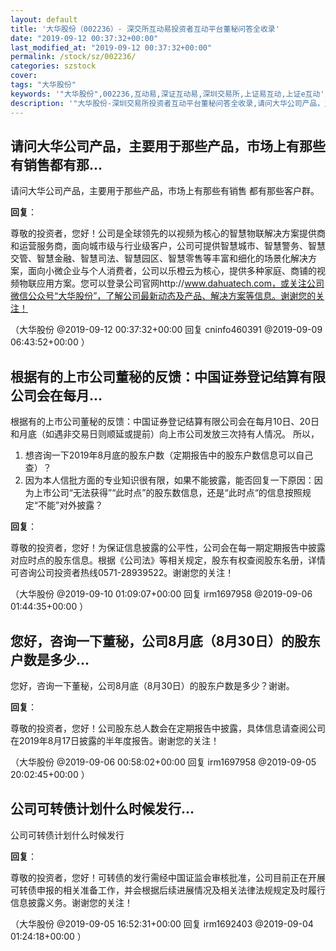 ```yaml
---
layout: default
title: '大华股份（002236）- 深交所互动易投资者互动平台董秘问答全收录'
date: "2019-09-12 00:37:32+00:00"
last_modified_at: "2019-09-12 00:37:32+00:00"
permalink: /stock/sz/002236/
categories: szstock
cover: 
tags: "大华股份"
keywords: '"大华股份",002236,互动易,深证互动易,深圳交易所,上证易互动,上证e互动'
description: '"大华股份-深圳交易所投资者互动平台董秘问答全收录,请问大华公司产品，主要用于那些产品，市场上有那些有销售 都有那些客户群。"'
---
```


## 请问大华公司产品，主要用于那些产品，市场上有那些有销售都有那...

请问大华公司产品，主要用于那些产品，市场上有那些有销售 都有那些客户群。

**回复**：

尊敬的投资者，您好！公司是全球领先的以视频为核心的智慧物联解决方案提供商和运营服务商，面向城市级与行业级客户，公司可提供智慧城市、智慧警务、智慧交管、智慧金融、智慧司法、智慧园区、智慧零售等丰富和细化的场景化解决方案，面向小微企业与个人消费者，公司以乐橙云为核心，提供多种家庭、商铺的视频物联应用方案。您可以登录公司官网http://www.dahuatech.com，或关注公司微信公众号“大华股份”，了解公司最新动态及产品、解决方案等信息。谢谢您的关注！ 

（大华股份  @2019-09-12 00:37:32+00:00 回复 cninfo460391  @2019-09-09 06:43:52+00:00 ）

## 根据有的上市公司董秘的反馈：中国证券登记结算有限公司会在每月...

根据有的上市公司董秘的反馈：中国证券登记结算有限公司会在每月10日、20日和月底（如遇非交易日则顺延或提前）向上市公司发放三次持有人情况。
所以，
1. 想咨询一下2019年8月底的股东户数（定期报告中的股东户数信息可以自己查）？
2. 因为本人信批方面的专业知识很有限，如果不能披露，能否回复一下原因：因为上市公司“无法获得”“此时点”的股东数信息，还是“此时点“的信息按照规定“不能”对外披露？

**回复**：

尊敬的投资者，您好！为保证信息披露的公平性，公司会在每一期定期报告中披露对应时点的股东信息。根据《公司法》等相关规定，股东有权查阅股东名册，详情可咨询公司投资者热线0571-28939522。谢谢您的关注！ 

（大华股份  @2019-09-10 01:09:07+00:00 回复 irm1697958  @2019-09-06 01:44:35+00:00 ）

## 您好，咨询一下董秘，公司8月底（8月30日）的股东户数是多少...

您好，咨询一下董秘，公司8月底（8月30日）的股东户数是多少？谢谢。

**回复**：

尊敬的投资者，您好！公司股东总人数会在定期报告中披露，具体信息请查阅公司在2019年8月17日披露的半年度报告。谢谢您的关注！ 

（大华股份  @2019-09-06 00:58:02+00:00 回复 irm1697958  @2019-09-05 20:02:45+00:00 ）

## 公司可转债计划什么时候发行...

公司可转债计划什么时候发行

**回复**：

尊敬的投资者，您好！可转债的发行需经中国证监会审核批准，公司目前正在开展可转债申报的相关准备工作，并会根据后续进展情况及相关法律法规规定及时履行信息披露义务。谢谢您的关注！ 

（大华股份  @2019-09-05 16:52:31+00:00 回复 irm1692403  @2019-09-04 01:24:18+00:00 ）

